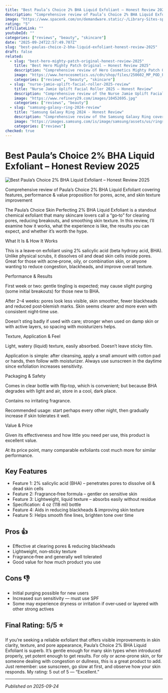 ```yaml
---
title: "Best Paula’s Choice 2% BHA Liquid Exfoliant – Honest Review 2025"
description: "Comprehensive review of Paula’s Choice 2% BHA Liquid Exfoliant covering features, performance & value proposition for pores, acne, and skin texture improvement"
image: "https://www.spacenk.com/on/demandware.static/-/Library-Sites-spacenk-global/default/dw0b14bb80/paulas-choice-bha-liquid-exfoliant-review-space-nk.jpg"
rating: "5"
affiliateLink: ""
youtubeId: ""
categories: ["reviews", "beauty", "skincare"]
date: "2025-09-24T22:57:49.707Z"
slug: "best-paulas-choice-2-bha-liquid-exfoliant-honest-review-2025"
draft: false
related:
  - slug: "best-hero-mighty-patch-original-honest-review-2025"
    title: "Best Hero Mighty Patch Original – Honest Review 2025"
    description: "Comprehensive review of Hero Cosmetics Mighty Patch Original covering features, performance, and value proposition for fast‐acting acne treatment"
    image: "https://www.herocosmetics.us/cdn/shop/files/250602_MP_POD_PDP_1.jpg"
    categories: ["reviews", "beauty", "skincare"]
  - slug: "nurse-jamie-uplift-facial-roller-2025-review"
    title: "Nurse Jamie Uplift Facial Roller 2025 – Honest Review"
    description: "Comprehensive review of the Nurse Jamie Uplift Facial Roller covering features, performance, and value proposition."
    image: "https://www.refinery29.com/images/10452695.jpg"
    categories: ["reviews", "beauty"]
  - slug: "samsung-galaxy-ring-2024-review"
    title: "Samsung Galaxy Ring 2024 - Honest Review"
    description: "Comprehensive review of the Samsung Galaxy Ring covering design, features, performance, and whether it’s worth the hype in 2024."
    image: "https://images.samsung.com/is/image/samsung/assets/us/rings/galaxy-ring/images/RingMLP-Hero-KV-Static-Product-M-720x430.jpg"
    categories: ["reviews"]
checked: true
---
```


# Best Paula’s Choice 2% BHA Liquid Exfoliant – Honest Review 2025

![Best Paula’s Choice 2% BHA Liquid Exfoliant – Honest Review 2025](https://www.spacenk.com/on/demandware.static/-/Library-Sites-spacenk-global/default/dw0b14bb80/paulas-choice-bha-liquid-exfoliant-review-space-nk.jpg)

 Comprehensive review of Paula’s Choice 2% BHA Liquid Exfoliant covering features, performance & value proposition for pores, acne, and skin texture improvement

The Paula’s Choice Skin Perfecting 2% BHA Liquid Exfoliant is a standout chemical exfoliant that many skincare lovers call a “go‑to” for clearing pores, reducing breakouts, and smoothing skin texture. In this review, I’ll examine how it works, what the experience is like, the results you can expect, and whether it’s worth the hype.

What It Is & How It Works

This is a leave‑on exfoliant using 2% salicylic acid (beta hydroxy acid, BHA). Unlike physical scrubs, it dissolves oil and dead skin cells inside pores. Great for those with acne‑prone, oily, or combination skin, or anyone wanting to reduce congestion, blackheads, and improve overall texture.

Performance & Results

First week or two: gentle tingling is expected; may cause slight purging (some initial breakouts) for those new to BHA.

After 2–4 weeks: pores look less visible, skin smoother, fewer blackheads and reduced post‑blemish marks. Skin seems clearer and more even with consistent night‑time use.

Doesn’t sting badly if used with care; stronger when used on damp skin or with active layers, so spacing with moisturizers helps.

Texture, Application & Feel

Light, watery (liquid) texture, easily absorbed. Doesn’t leave sticky film.

Application is simple: after cleansing, apply a small amount with cotton pad or hands, then follow with moisturizer. Always use sunscreen in the daytime since exfoliation increases sensitivity.

Packaging & Safety

Comes in clear bottle with flip‑top, which is convenient; but because BHA degrades with light and air, store in a cool, dark place.

Contains no irritating fragrance.

Recommended usage: start perhaps every other night, then gradually increase if skin tolerates it well.

Value & Price

Given its effectiveness and how little you need per use, this product is excellent value.

At its price point, many comparable exfoliants cost much more for similar performance.


## Key Features

- Feature 1: 2% salicylic acid (BHA) – penetrates pores to dissolve oil & dead skin cells
- Feature 2: Fragrance‑free formula – gentler on sensitive skin
- Feature 3: Lightweight, liquid texture – absorbs easily without residue
- Specification: 4 oz (118 ml) bottle
- Feature 4: Aids in reducing blackheads & improving skin texture
- Feature 5: Helps smooth fine lines, brighten tone over time



## Pros 👍

- Effective at clearing pores & reducing blackheads
- Lightweight, non‑sticky texture
- Fragrance‑free and generally well tolerated
- Good value for how much product you use



## Cons 👎

- Initial purging possible for new users
- Increased sun sensitivity — must use SPF
- Some may experience dryness or irritation if over‑used or layered with other strong actives


## Final Rating: 5/5 ⭐

If you’re seeking a reliable exfoliant that offers visible improvements in skin clarity, texture, and pore appearance, Paula’s Choice 2% BHA Liquid Exfoliant is superb. It’s gentle enough for many skin types when introduced properly, yet potent enough to get results. For oily or acne-prone skin, or for someone dealing with congestion or dullness, this is a great product to add. Just remember: use sunscreen, go slow at first, and observe how your skin responds. My rating: 5 out of 5 — “Excellent.”



---

*Published on 2025-09-24*
